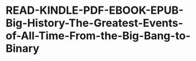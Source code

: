 # READ-KINDLE-PDF-EBOOK-EPUB-Big-History-The-Greatest-Events-of-All-Time-From-the-Big-Bang-to-Binary